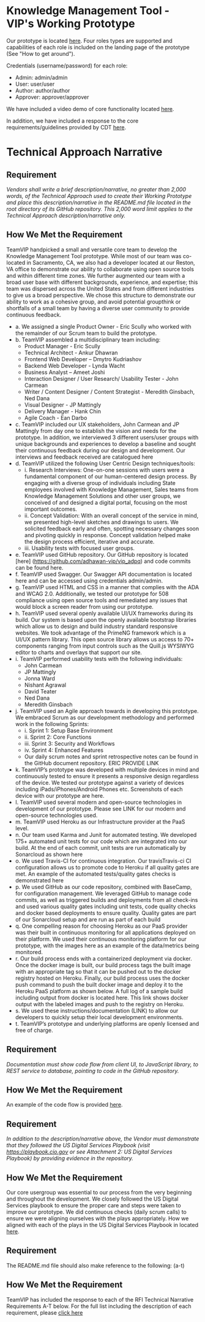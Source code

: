 # Knowledge Management Tool - VIP's Working Prototype
Our prototype is located [here](https://vip-adpq.herokuapp.com/#/).  Four roles types are supported and capabilities of each role is included on the landing page of the prototype (See "How to get around").

Credentials (username/password) for each role:
* Admin: admin/admin
* User: user/user
* Author: author/author
* Approver: approver/approver

We have included a video demo of core functionality located [here](TODO).

In addition, we have included a response to the core requirements/guidelines provided by CDT [here](https://github.com/adhawan-vip/vip_adpq/blob/master/docs/Requirements.MD).

# Technical Approach Narrative
## Requirement
*Vendors shall write a brief description/narrative, no greater than 2,000 words, of the Technical Approach used to create their Working Prototype and place this description/narrative in the README.md file located in the root directory of its GitHub repository. This 2,000 word limit applies to the Technical Approach description/narrative only.*
## How We Met the Requirement
TeamVIP handpicked a small and versatile core team to develop the Knowledge Management Tool prototype. While most of our team was co-located in Sacramento, CA, we also had a developer located at our Reston, VA office to demonstrate our ability to collaborate using open source tools and within different time zones. We further augmented our team with a broad user base with different backgrounds, experience, and expertise; this team was dispersed across the United States and from different industries to give us a broad perspective. We chose this structure to demonstrate our ability to work as a cohesive group, and avoid potential groupthink or shortfalls of a small team by having a diverse user community to provide continuous feedback. 

* a.  We assigned a single Product Owner - Eric Scully who worked with the remainder of our Scrum team to build the prototype.
* b.  TeamVIP assembled a multidisciplinary team including:
  * Product Manager - Eric Scully
  * Technical Architect - Ankur Dhawran
  * Frontend Web Developer – Dmytro Kudriashov
  * Backend Web Developer - Lynda Wacht
  * Business Analyst – Ameet Joshi
  * Interaction Designer / User Research/ Usability Tester - John Carmean
  * Writer / Content Designer / Content Strategist - Meredith Ginsbach, Ned Dana
  * Visual Designer - JP Mattingly
  * Delivery Manager - Hank Chin
  * Agile Coach - Ean Darbo
* c.  TeamVIP included our UX stakeholders, John Carmean and JP Mattingly from day one to establish the vision and needs for the prototype. In addition, we interviewed 3 different users/user groups with unique backgrounds and experiences to develop a baseline and sought their continuous feedback during our design and development. Our interviews and feedback received are catalogued here
* d.  TeamVIP utilized the following User Centric Design techniques/tools:
  * i.  Research Interviews: One-on-one sessions with users were a fundamental component of our human-centered design process. By engaging with a diverse group of individuals including State employees involved with Knowledge Management, Sales teams from Knowledge Management Solutions and other user groups, we conceived of and designed a digital portal, focusing on the most important outcomes.
  * ii. Concept Validation: With an overall concept of the service in mind, we presented high-level sketches and drawings to users. We solicited feedback early and often, spotting necessary changes soon and pivoting quickly in response. Concept validation helped make the design process efficient, iterative and accurate.
  * iii.    Usability tests with focused user groups.
* e.  TeamVIP used GitHub repository. Our GitHub repository is located [here] (https://github.com/adhawan-vip/vip_adpq) and code commits can be found here.
* f.  TeamVIP used Swagger. Our Swagger API documentation is located here and can be accessed using credentials admin/admin.
* g.  TeamVIP used HTML and CSS in a manner that complies with the ADA and WCAG 2.0. Additionally, we tested our prototype for 508 compliance using open source tools and remediated any issues that would block a screen reader from using our prototype.
* h.  TeamVIP used several openly available UI/UX frameworks during its build. Our system is based upon the openly available bootstrap libraries which allow us to design and build industry standard responsive websites. We took advantage of the PrimeNG framework which is a UI/UX pattern library. This open source library allows us access to 70+ components ranging from input controls such as the Quill.js WYSIWYG editor to charts and overlays that support our site.
* i.  TeamVIP performed usability tests with the following individuals:
  * John Carmean
  * JP Mattingly
  * Jonna Ward
  * Nishant Agrawal
  * David Teater
  * Ned Dana
  * Meredith Ginsbach
* j.  TeamVIP used an Agile approach towards in developing this prototype. We embraced Scrum as our development methodology and performed work in the following Sprints:
  * i.  Sprint 1: Setup Base Environment
  * ii. Sprint 2: Core Functions
  * iii.    Sprint 3: Security and Workflows
  * iv. Sprint 4: Enhanced Features
  * Our daily scrum notes and sprint retrospective notes can be found in the GitHub document repository. ERIC PROVIDE LINK
* k.  TeamVIP’s prototype was developed with multiple devices in mind and continuously tested to ensure it presents a responsive design regardless of the device. We tested our prototype against a variety of devices including iPads/iPhones/Android Phones etc. Screenshots of each device with our prototype are here.
* l.  TeamVIP used several modern and open-source technologies in development of our prototype. Please see LINK for our modern and open-source technologies used.
* m.  TeamVIP used Heroku as our Infrastructure provider at the PaaS level.
* n.  Our team used Karma and Junit for automated testing. We developed 175+ automated unit tests for our code which are integrated into our build. At the end of each commit, unit tests are run automatically by Sonarcloud as shown here
* o.  We used Travis-CI for continuous integration. Our travisTravis-ci CI configuration allows us to promote code to Heroku if all quality gates are met. An example of the automated tests/quality gates checks is demonstrated here
* p.  We used GitHub as our code repository, combined with BaseCamp, for configuration management. We leveraged GitHub to manage code commits, as well as triggered builds and deployments from all check-ins and used various quality gates including unit tests, code quality checks and docker based deployments to ensure quality. Quality gates are part of our Sonarcloud setup and are run as part of each build
* q.  One compelling reason for choosing Heroku as our PaaS provider was their built in continuous monitoring for all applications deployed on their platform. We used their continuous monitoring platform for our prototype, with the images here as an example of the data/metrics being monitored.
* r.  Our build process ends with a containerized deployment via docker. Once the docker image is built, our build process tags the built image with an appropriate tag so that it can be pushed out to the docker registry hosted on Heroku. Finally, our build process uses the docker push command to push the built docker image and deploy it to the Heroku PaaS platform as shown below. A full log of a sample build including output from docker is located here. This link shows docker output with the labeled images and push to the registry on Heroku.
* s.  We used these instructions/documentation (LINK)  to allow our developers to quickly setup their local development environments.
* t.  TeamVIP’s prototype and underlying platforms are openly licensed and free of charge.


## Requirement
*Documentation must show code flow from client UI, to JavaScript library, to REST service to database, pointing to code in the GitHub repository.*
## How We Met the Requirement
An example of the code flow is provided [here](https://github.com/adhawan-vip/vip_adpq/blob/master/docs/CodeFlow.MD).

## Requirement
*In addition to the description/narrative above, the Vendor must demonstrate that they followed the US Digital Services Playbook (visit https://playbook.cio.gov or see Attachment 2: US Digital Services Playbook) by providing evidence in the repository.*

## How We Met the Requirement
Our core usergroup was essential to our process from the very beginning and throughout the development. We closely followed the US Digital Services playbook to ensure the proper care and steps were taken to improve our prototype. We did continuous checks (daily scrum calls) to ensure we were aligning ourselves with the plays appropriately. How we aligned with each of the plays in the US Digital Services Playbook in located [here](https://github.com/adhawan-vip/vip_adpq/blob/master/docs/Playbook.MD). 


## Requirement

The README.md file should also make reference to the following: (a-t)

## How We Met the Requirement
TeamVIP has included the response to each of the RFI Technical Narrative Requirements A-T below. For the full list including the description of each requirement, please [click here](https://github.com/adhawan-vip/vip_adpq/blob/master/docs/a-t.MD)
